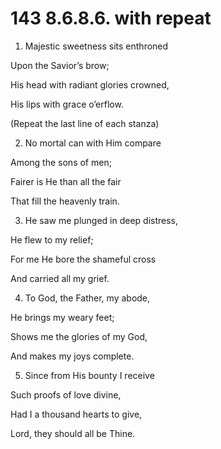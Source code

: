 # 143 8.6.8.6. with repeat

1.  Majestic sweetness sits enthroned

Upon the Savior’s brow;

His head with radiant glories crowned,

His lips with grace o’erflow.

(Repeat the last line of each stanza)

2.  No mortal can with Him compare

Among the sons of men;

Fairer is He than all the fair

That fill the heavenly train.

3.  He saw me plunged in deep distress,

He flew to my relief;

For me He bore the shameful cross

And carried all my grief.

4.  To God, the Father, my abode,

He brings my weary feet;

Shows me the glories of my God,

And makes my joys complete.

5.  Since from His bounty I receive

Such proofs of love divine,

Had I a thousand hearts to give,

Lord, they should all be Thine.

